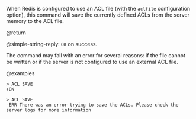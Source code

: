 When Redis is configured to use an ACL file (with the `aclfile` configuration
option), this command will save the currently defined ACLs from the server memory to the ACL file.

@return

@simple-string-reply: `OK` on success.

The command may fail with an error for several reasons: if the file cannot be written or if the server is not configured to use an external ACL file.

@examples

```
> ACL SAVE
+OK

> ACL SAVE
-ERR There was an error trying to save the ACLs. Please check the server logs for more information
```
